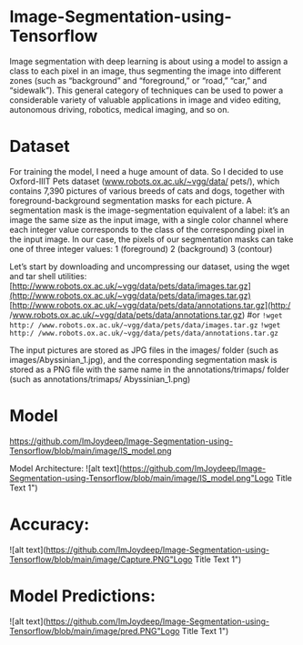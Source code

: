 # Image-Segmentation-using-Tensorflow
Image segmentation with deep learning is about using a model to assign a class to each pixel in an image, thus segmenting the image into different zones (such as “background” and “foreground,” or “road,” “car,” and “sidewalk”). This general category of techniques can be used to power a considerable variety of valuable applications in image and video editing, autonomous driving, robotics, medical imaging, and so on.
# Dataset
For training the model, I need a huge amount of data. So I decided to use Oxford-IIIT Pets dataset (www.robots.ox.ac.uk/~vgg/data/
pets/), which contains 7,390 pictures of various breeds of cats and dogs, together with foreground-background segmentation masks for each picture. A segmentation mask is
the image-segmentation equivalent of a label: it’s an image the same size as the input
image, with a single color channel where each integer value corresponds to the class of the corresponding pixel in the input image. In our case, the pixels of our segmentation masks can take one of three integer values:
 1 (foreground)
 2 (background)
 3 (contour)
 
 
Let’s start by downloading and uncompressing our dataset, using the wget and tar
shell utilities:
[http://www.robots.ox.ac.uk/~vgg/data/pets/data/images.tar.gz](http://www.robots.ox.ac.uk/~vgg/data/pets/data/images.tar.gz)
[http://www.robots.ox.ac.uk/~vgg/data/pets/data/annotations.tar.gz](http:/ /www.robots.ox.ac.uk/~vgg/data/pets/data/annotations.tar.gz)
#or
`!wget http:/ /www.robots.ox.ac.uk/~vgg/data/pets/data/images.tar.gz`
`!wget http:/ /www.robots.ox.ac.uk/~vgg/data/pets/data/annotations.tar.gz`

The input pictures are stored as JPG files in the images/ folder (such as images/Abyssinian_1.jpg), and the corresponding segmentation mask is stored as a PNG file with
the same name in the annotations/trimaps/ folder (such as annotations/trimaps/
Abyssinian_1.png)

# Model
https://github.com/ImJoydeep/Image-Segmentation-using-Tensorflow/blob/main/image/IS_model.png

Model Architecture: 
![alt text](https://github.com/ImJoydeep/Image-Segmentation-using-Tensorflow/blob/main/image/IS_model.png"Logo Title Text 1")


# Accuracy: 
![alt text](https://github.com/ImJoydeep/Image-Segmentation-using-Tensorflow/blob/main/image/Capture.PNG"Logo Title Text 1")

# Model Predictions:
![alt text](https://github.com/ImJoydeep/Image-Segmentation-using-Tensorflow/blob/main/image/pred.PNG"Logo Title Text 1")

